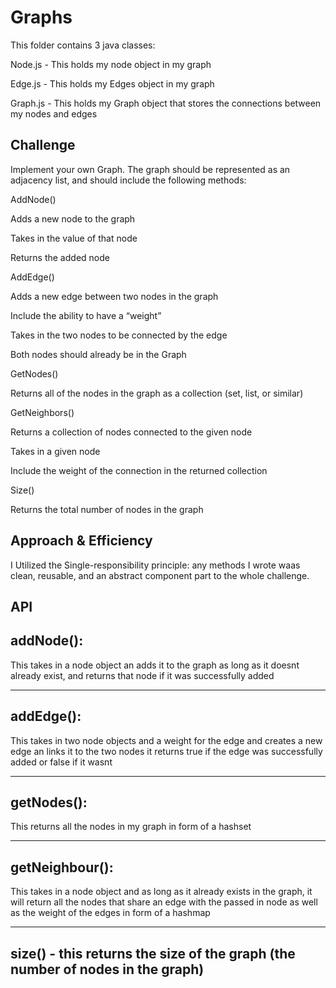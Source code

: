 # Graphs
<!-- Short summary or background information -->
This folder contains 3 java classes:

Node.js - This holds my node object in my graph

Edge.js - This holds my Edges object in my graph

Graph.js - This holds my Graph object that stores the connections between my nodes and edges

## Challenge
<!-- Description of the challenge -->
Implement your own Graph. The graph should be represented as an adjacency list, and should include the following methods:

AddNode()

Adds a new node to the graph

Takes in the value of that node

Returns the added node

AddEdge()

Adds a new edge between two nodes in the graph

Include the ability to have a “weight”

Takes in the two nodes to be connected by the edge

Both nodes should already be in the Graph

GetNodes()

Returns all of the nodes in the graph as a collection (set, list, or similar)

GetNeighbors()

Returns a collection of nodes connected to the given node

Takes in a given node

Include the weight of the connection in the returned collection

Size()

Returns the total number of nodes in the graph

## Approach & Efficiency
<!-- What approach did you take? Why? What is the Big O space/time for this approach? -->
I Utilized the Single-responsibility principle: any methods I wrote waas clean, reusable, and an abstract component
part to the whole challenge.


## API
<!-- Description of each method publicly available in your Graph -->
## addNode():
This takes in a node object an adds it to the graph as long as it doesnt already exist, and returns that node if it
was successfully added
*********************************************************************************************************************

## addEdge():
This takes in two node objects and a weight for the edge and creates a new edge an links it to the two nodes
it returns true if the edge was successfully added or false if it wasnt
*********************************************************************************************************************

## getNodes():
This returns all the nodes in my graph in form of a hashset
*********************************************************************************************************************

## getNeighbour():
This takes in a node object and as long as it already exists in the graph, it will return all the
nodes that share an edge with the passed in node as well as the weight of the edges in form of a hashmap
*********************************************************************************************************************

## size() - this returns the size of the graph (the number of nodes in the graph)
